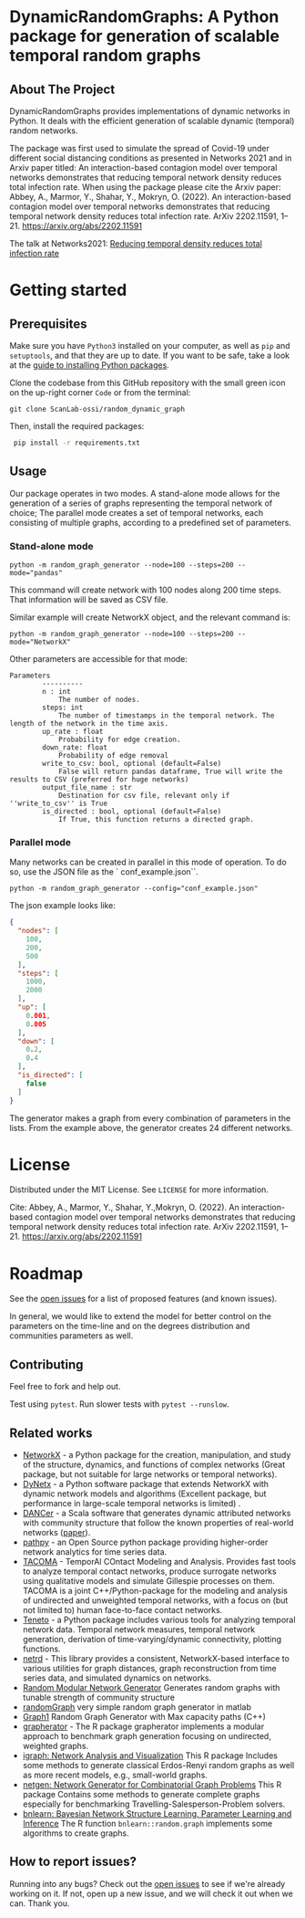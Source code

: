 # DynamicRandomGraphs: A Python package for generation of scalable temporal random graphs

<!-- ABOUT THE PROJECT -->

## About The Project

DynamicRandomGraphs provides implementations of dynamic networks in Python. It deals with the efficient generation of
scalable dynamic (temporal) random networks.

The package was first used to simulate the spread of Covid-19 under different social distancing conditions as presented
in Networks 2021 and in Arxiv paper titled: An interaction-based contagion model over temporal networks demonstrates that reducing temporal network density reduces total infection rate. 
When using the package please cite the Arxiv paper: 
Abbey, A., Marmor, Y., Shahar, Y., Mokryn, O. (2022). An interaction-based contagion model over temporal networks demonstrates that reducing temporal network density reduces total infection rate. ArXiv 2202.11591, 1–21. https://arxiv.org/abs/2202.11591

The talk at Networks2021: [Reducing temporal density reduces total infection rate](https://www.youtube.com/watch?v=gUyP7etPPvE)

<!-- GETTING STARTED -->

# Getting started

## Prerequisites

Make sure you have `Python3` installed on your computer, as well as `pip` and `setuptools`, and that they are up to
date. If you want to be safe, take a look at
the [guide to installing Python packages](https://packaging.python.org/tutorials/installing-packages/).

Clone the codebase from this GitHub repository with the small green icon on the up-right corner `Code` or from the
terminal:

```shell
git clone ScanLab-ossi/random_dynamic_graph
```

Then, install the required packages:

```sh
 pip install -r requirements.txt
 ```

## Usage

Our package operates in two modes. A stand-alone mode allows for the generation of a series of graphs representing the
temporal network of choice; The parallel mode creates a set of temporal networks, each consisting of multiple graphs,
according to a predefined set of parameters.

### Stand-alone mode

```shell
python -m random_graph_generator --node=100 --steps=200 --mode="pandas"
```

This command will create network with 100 nodes along 200 time steps. That information will be saved as CSV file.

Similar example will create NetworkX object, and the relevant command is:

```shell
python -m random_graph_generator --node=100 --steps=200 --mode="NetworkX"
```

Other parameters are accessible for that mode:

```
Parameters
        ----------
        n : int
            The number of nodes.
        steps: int
            The number of timestamps in the temporal network. The length of the network in the time axis.
        up_rate : float
            Probability for edge creation.
        down_rate: float
            Probability of edge removal
        write_to_csv: bool, optional (default=False)
            False will return pandas dataframe, True will write the results to CSV (preferred for huge networks)
        output_file_name : str
            Destination for csv file, relevant only if ''write_to_csv'' is True
        is_directed : bool, optional (default=False)
            If True, this function returns a directed graph.
```

### Parallel mode

Many networks can be created in parallel in this mode of operation. To do so, use the JSON file as the `
conf_example.json``.

```shell
python -m random_graph_generator --config="conf_example.json"
```

The json example looks like:

```json
{
  "nodes": [
    100,
    200,
    500
  ],
  "steps": [
    1000,
    2000
  ],
  "up": [
    0.001,
    0.005
  ],
  "down": [
    0.2,
    0.4
  ],
  "is_directed": [
    false
  ]
}
```

The generator makes a graph from every combination of parameters in the lists. From the example above, the generator
creates 24 different networks.

# License

Distributed under the MIT License. See `LICENSE` for more information.

Cite: 
Abbey, A., Marmor, Y., Shahar, Y.,Mokryn, O. (2022). An interaction-based contagion model over temporal networks demonstrates that reducing temporal network density reduces total infection rate. ArXiv 2202.11591, 1–21. https://arxiv.org/abs/2202.11591

# Roadmap

See the [open issues](https://github.com/ScanLab-ossi/random_dynamic_graph/issues) for a list of proposed features (and
known issues).

In general, we would like to extend the model for better control on the parameters on the time-line and on the degrees
distribution and communities parameters as well.

## Contributing

Feel free to fork and help out.

Test using `pytest`. Run slower tests with `pytest --runslow`.

## Related works

* [NetworkX](https://networkx.org/) - a Python package for the creation, manipulation, and study of the structure,
  dynamics, and functions of complex networks (Great package, but not suitable for large networks or temporal networks).
* [DyNetx](https://dynetx.readthedocs.io/en/latest/index.html) - a Python software package that extends NetworkX with
  dynamic network models and algorithms (Excellent package, but performance in large-scale temporal networks is limited)
  .
* [DANCer](https://perso.univ-st-etienne.fr/largeron/DANCer_Generator/#reference) - a Scala software that generates
  dynamic attributed networks with community structure that follow the known properties of real-world
  networks ([paper](https://hal-auf.archives-ouvertes.fr/hal-01377321/document)).
* [pathpy](https://www.pathpy.net/) - an Open Source python package providing higher-order network analytics for time
  series data.
* [TACOMA](https://github.com/benmaier/tacoma) - TemporAl COntact Modeling and Analysis. Provides fast tools to analyze
  temporal contact networks, produce surrogate networks using qualitative models and simulate Gillespie processes on
  them. TACOMA is a joint C++/Python-package for the modeling and analysis of undirected and unweighted temporal
  networks, with a focus on (but not limited to) human face-to-face contact networks.
* [Teneto](https://teneto.readthedocs.io/en/latest/index.html) - a Python package includes various tools for analyzing
  temporal network data. Temporal network measures, temporal network generation, derivation of time-varying/dynamic
  connectivity, plotting functions.
* [netrd](https://netrd.readthedocs.io/en/latest/) - This library provides a consistent, NetworkX-based interface to
  various utilities for graph distances, graph reconstruction from time series data, and simulated dynamics on networks.
* [Random Modular Network Generator](https://github.com/prathasah/random-modular-network-generator) Generates random
  graphs with tunable strength of community structure
* [randomGraph](https://github.com/sdghafouri/randomGraph) very simple random graph generator in matlab
* [Graph1](https://github.com/Saptaparni/Graph1) Random Graph Generator with Max capacity paths (C++)
* [grapherator](https://github.com/jakobbossek/grapherator) - The R package grapherator implements a modular approach to
  benchmark graph generation focusing on undirected, weighted graphs.
* [igraph: Network Analysis and Visualization](https://cran.r-project.org/package=igraph) This R package Includes some
  methods to generate classical Erdos-Renyi random graphs as well as more recent models, e.g., small-world graphs.
* [netgen: Network Generator for Combinatorial Graph Problems](https://cran.r-project.org/package=netgen) This R package
  Contains some methods to generate complete graphs especially for benchmarking Travelling-Salesperson-Problem solvers.
* [bnlearn: Bayesian Network Structure Learning, Parameter Learning and Inference](https://cran.r-project.org/web/packages/bnlearn/index.html)
  The R function `bnlearn::random.graph` implements some algorithms to create graphs.

## How to report issues?

Running into any bugs? Check out the [open issues](https://github.com/ScanLab-ossi/random_dynamic_graph/issues) to see
if we're already working on it. If not, open up a new issue, and we will check it out when we can. Thank you.



